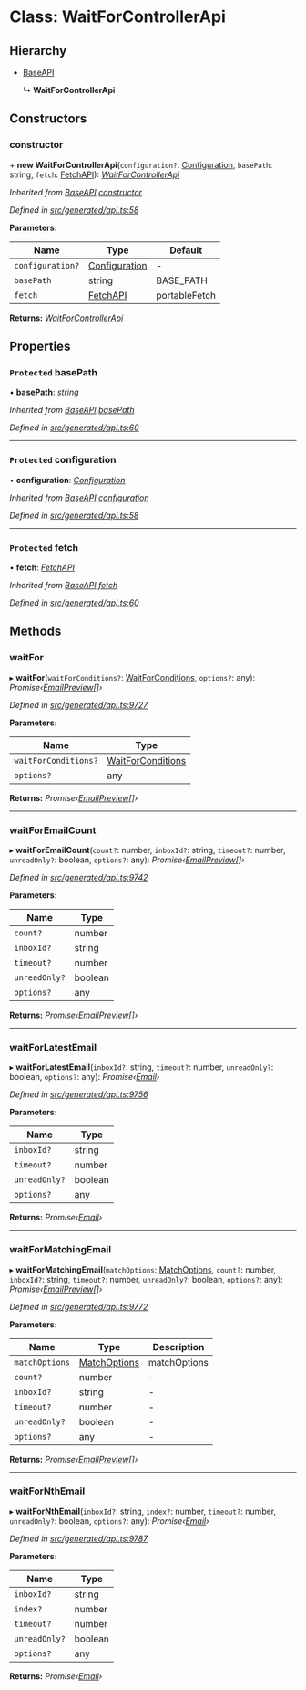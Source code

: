 # Class: WaitForControllerApi

## Hierarchy

* [BaseAPI](baseapi.md)

  ↳ **WaitForControllerApi**

## Constructors

###  constructor

\+ **new WaitForControllerApi**(`configuration?`: [Configuration](configuration.md), `basePath`: string, `fetch`: [FetchAPI](../interfaces/fetchapi.md)): *[WaitForControllerApi](waitforcontrollerapi.md)*

*Inherited from [BaseAPI](baseapi.md).[constructor](baseapi.md#constructor)*

*Defined in [src/generated/api.ts:58](https://github.com/mailslurp/mailslurp-client-ts-js/blob/4ca018b/src/generated/api.ts#L58)*

**Parameters:**

Name | Type | Default |
------ | ------ | ------ |
`configuration?` | [Configuration](configuration.md) | - |
`basePath` | string |  BASE_PATH |
`fetch` | [FetchAPI](../interfaces/fetchapi.md) |  portableFetch |

**Returns:** *[WaitForControllerApi](waitforcontrollerapi.md)*

## Properties

### `Protected` basePath

• **basePath**: *string*

*Inherited from [BaseAPI](baseapi.md).[basePath](baseapi.md#protected-basepath)*

*Defined in [src/generated/api.ts:60](https://github.com/mailslurp/mailslurp-client-ts-js/blob/4ca018b/src/generated/api.ts#L60)*

___

### `Protected` configuration

• **configuration**: *[Configuration](configuration.md)*

*Inherited from [BaseAPI](baseapi.md).[configuration](baseapi.md#protected-configuration)*

*Defined in [src/generated/api.ts:58](https://github.com/mailslurp/mailslurp-client-ts-js/blob/4ca018b/src/generated/api.ts#L58)*

___

### `Protected` fetch

• **fetch**: *[FetchAPI](../interfaces/fetchapi.md)*

*Inherited from [BaseAPI](baseapi.md).[fetch](baseapi.md#protected-fetch)*

*Defined in [src/generated/api.ts:60](https://github.com/mailslurp/mailslurp-client-ts-js/blob/4ca018b/src/generated/api.ts#L60)*

## Methods

###  waitFor

▸ **waitFor**(`waitForConditions?`: [WaitForConditions](../modules/waitforconditions.md), `options?`: any): *Promise‹[EmailPreview](../interfaces/emailpreview.md)[]›*

*Defined in [src/generated/api.ts:9727](https://github.com/mailslurp/mailslurp-client-ts-js/blob/4ca018b/src/generated/api.ts#L9727)*

**Parameters:**

Name | Type |
------ | ------ |
`waitForConditions?` | [WaitForConditions](../modules/waitforconditions.md) |
`options?` | any |

**Returns:** *Promise‹[EmailPreview](../interfaces/emailpreview.md)[]›*

___

###  waitForEmailCount

▸ **waitForEmailCount**(`count?`: number, `inboxId?`: string, `timeout?`: number, `unreadOnly?`: boolean, `options?`: any): *Promise‹[EmailPreview](../interfaces/emailpreview.md)[]›*

*Defined in [src/generated/api.ts:9742](https://github.com/mailslurp/mailslurp-client-ts-js/blob/4ca018b/src/generated/api.ts#L9742)*

**Parameters:**

Name | Type |
------ | ------ |
`count?` | number |
`inboxId?` | string |
`timeout?` | number |
`unreadOnly?` | boolean |
`options?` | any |

**Returns:** *Promise‹[EmailPreview](../interfaces/emailpreview.md)[]›*

___

###  waitForLatestEmail

▸ **waitForLatestEmail**(`inboxId?`: string, `timeout?`: number, `unreadOnly?`: boolean, `options?`: any): *Promise‹[Email](../interfaces/email.md)›*

*Defined in [src/generated/api.ts:9756](https://github.com/mailslurp/mailslurp-client-ts-js/blob/4ca018b/src/generated/api.ts#L9756)*

**Parameters:**

Name | Type |
------ | ------ |
`inboxId?` | string |
`timeout?` | number |
`unreadOnly?` | boolean |
`options?` | any |

**Returns:** *Promise‹[Email](../interfaces/email.md)›*

___

###  waitForMatchingEmail

▸ **waitForMatchingEmail**(`matchOptions`: [MatchOptions](../interfaces/matchoptions.md), `count?`: number, `inboxId?`: string, `timeout?`: number, `unreadOnly?`: boolean, `options?`: any): *Promise‹[EmailPreview](../interfaces/emailpreview.md)[]›*

*Defined in [src/generated/api.ts:9772](https://github.com/mailslurp/mailslurp-client-ts-js/blob/4ca018b/src/generated/api.ts#L9772)*

**Parameters:**

Name | Type | Description |
------ | ------ | ------ |
`matchOptions` | [MatchOptions](../interfaces/matchoptions.md) | matchOptions |
`count?` | number | - |
`inboxId?` | string | - |
`timeout?` | number | - |
`unreadOnly?` | boolean | - |
`options?` | any | - |

**Returns:** *Promise‹[EmailPreview](../interfaces/emailpreview.md)[]›*

___

###  waitForNthEmail

▸ **waitForNthEmail**(`inboxId?`: string, `index?`: number, `timeout?`: number, `unreadOnly?`: boolean, `options?`: any): *Promise‹[Email](../interfaces/email.md)›*

*Defined in [src/generated/api.ts:9787](https://github.com/mailslurp/mailslurp-client-ts-js/blob/4ca018b/src/generated/api.ts#L9787)*

**Parameters:**

Name | Type |
------ | ------ |
`inboxId?` | string |
`index?` | number |
`timeout?` | number |
`unreadOnly?` | boolean |
`options?` | any |

**Returns:** *Promise‹[Email](../interfaces/email.md)›*
